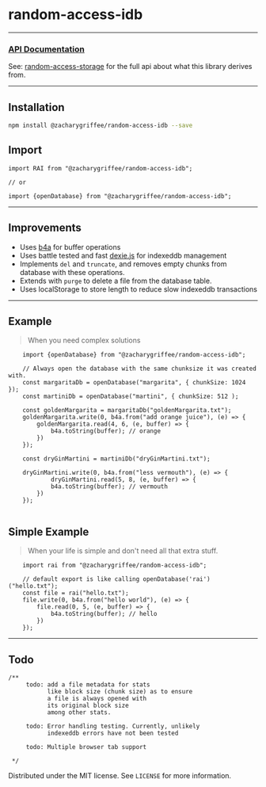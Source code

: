 # random-access-idb

---


### [API Documentation](https://github.com/zacharygriffee/random-access-idb/blob/master/api.md)

See: [random-access-storage][1] for the full api about what this library derives from.

[1]: https://github.com/random-access-storage/random-access-storage

---

## Installation

```sh
npm install @zacharygriffee/random-access-idb --save
```

## Import

``` ecmascript 6
import RAI from "@zacharygriffee/random-access-idb";

// or

import {openDatabase} from "@zacharygriffee/random-access-idb";
```
---

## Improvements

- Uses [b4a](https://github.com/holepunchto/b4a) for buffer operations
- Uses battle tested and fast [dexie.js](https://dexie.org/) for indexeddb management
- Implements `del` and `truncate`, and removes empty chunks from database with these operations.
- Extends with `purge` to delete a file from the database table.
- Uses localStorage to store length to reduce slow indexeddb transactions

---
## Example

> When you need complex solutions

``` ecmascript 6
    import {openDatabase} from "@zacharygriffee/random-access-idb";
    
    // Always open the database with the same chunksize it was created with.
    const margaritaDb = openDatabase("margarita", { chunkSize: 1024 });
    const martiniDb = openDatabase("martini", { chunkSize: 512 );
    
    const goldenMargarita = margaritaDb("goldenMargarita.txt");
    goldenMargarita.write(0, b4a.from("add orange juice"), (e) => {
        goldenMargarita.read(4, 6, (e, buffer) => {
            b4a.toString(buffer); // orange
        })
    });
    
    const dryGinMartini = martiniDb("dryGinMartini.txt");
    
    dryGinMartini.write(0, b4a.from("less vermouth"), (e) => {
            dryGinMartini.read(5, 8, (e, buffer) => {
            b4a.toString(buffer); // vermouth
        })
    });
    
```

## Simple Example

> When your life is simple and don't need all that extra stuff.
``` ecmascript 6
    import rai from "@zacharygriffee/random-access-idb";
    
    // default export is like calling openDatabase('rai')("hello.txt");
    const file = rai("hello.txt");
    file.write(0, b4a.from("hello world"), (e) => {
        file.read(0, 5, (e, buffer) => {
            b4a.toString(buffer); // hello
        })
    });
```

---

## Todo

```ecmascript 6
/**
     todo: add a file metadata for stats
           like block size (chunk size) as to ensure
           a file is always opened with
           its original block size
           among other stats.
    
     todo: Error handling testing. Currently, unlikely
           indexeddb errors have not been tested

     todo: Multiple browser tab support
 
 */
```


Distributed under the MIT license. See ``LICENSE`` for more information.

